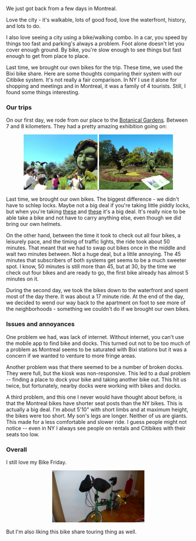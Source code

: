 <!--
.. title: Bikeshares - Bixi vs Citibike
.. slug: 2013-08-15-Bikeshares-Citibike-vs-Bixi.md
.. date: 2013-08-15
.. tags: bike
.. type: text
-->


We just got back from a few days in Montreal. 

Love the city - it's walkable, lots of good food, love the waterfront,
history, and lots to do.

I also love seeing a city using a bike/walking combo. In a car, you
speed by things too fast and parking's always a problem. Foot alone
doesn't let you cover enough ground. By bike, you're slow enough to
see things but fast enough to get from place to place.

Last time, we brought our own bikes for the trip. These time, we used
the Bixi bike share. Here are some thoughts comparing their system
with our Citibike system. It's not really a fair comparison. In NY I
use it alone for shopping and meetings and in Montreal, it was a
family of 4 tourists. Still, I found some things interesting.

### Our trips 

On our first day, we rode from our place to the [Botanical
Gardens](http://espacepourlavie.ca/en/botanical-garden). Between 7 and
8 kilometers. They had a pretty amazing exhibition going on:

<div align="center">
<a href="/img/2013-08-15-Bikeshares-Citibike-vs-Bixi/montreal-1.jpg" rel="lightbox">
<img width="40%" src="/img/2013-08-15-Bikeshares-Citibike-vs-Bixi/montreal-1.jpg" class="" alt="" />
</a>
<a href="/img/2013-08-15-Bikeshares-Citibike-vs-Bixi/montreal-2.jpg" rel="lightbox">
<img width="40%" src="/img/2013-08-15-Bikeshares-Citibike-vs-Bixi/montreal-2.jpg" class="" alt="" />
</a>
</div>

 Last time, we brought our own bikes. The biggest
difference - we didn't have to schlep locks. Maybe not a big deal if
you're taking little piddly locks, but when you're taking
[these](http://www.abus.com/eng/Mobile-Security/Bike-safety-and-security/Locks/Lock-chain-combination/CityChain-1010)
and
[these](http://www.kryptonitelock.com/Pages/ProductInformation.aspx?PNumber=999492)
it's a big deal. It's really nice to be able take a bike and not have
to carry anything else, even though we did bring our own helmets. 

On the other hand, between the time it took to check out all four
bikes, a leisurely pace, and the timing of traffic lights, the ride
took about 50 minutes. That meant that we had to swap out bikes once
in the middle and wait two minutes between. Not a huge deal, but a
little annoying. The 45 minutes that subscribers of both systems get
seems to be a much sweeter spot. I know, 50 minutes is still more than
45, but at 30, by the time we check out four bikes and are ready to
go, the first bike already has almost 5 minutes on it.


During the second day, we took the bikes down to the waterfront and
spent most of the day there. It was about a 17 minute ride. At the end
of the day, we decided to wend our way back to the apartment on foot
to see more of the neighborhoods - something we couldn't do if we
brought our own bikes.

### Issues and annoyances

One problem we had, was lack of internet. Without internet, you can't
use the mobile app to find bike and docks. This turned out not to be
too much of a problem as Montreal seems to be saturated with Bixi
stations but it was a concern if we wanted to venture to more fringe
areas.

Another problem was that there seemed to be a number of broken
docks. They were full, but the kiosk was non-responsive. This led to a
dual problem -- finding a place to dock your bike and taking another
bike out. This hit us twice, but fortunately, nearby docks were
working with bikes and docks.

A third problem, and this one I never would have thought about before,
is that the Montreal bikes have shorter seat posts than the NY
bikes. This is actually a big deal. I'm about 5'10" with short limbs
and at maximum height, the bikes were too short. My son's legs are
longer. Neither of us are giants. This made for a less comfortable and
slower ride. I guess people might not notice -- even in NY I always
see people on rentals and Citibikes with their seats too low.

### Overall

I still love my Bike Friday.

<div align="center">
<a href="/img/2013-08-15-Bikeshares-Citibike-vs-Bixi/bike.jpg" rel="lightbox">
<img width="50%" src="/img/2013-08-15-Bikeshares-Citibike-vs-Bixi/bike.jpg" class="" alt="" />
</a>
</div>

But I'm also liking this bike share touring thing as well.

